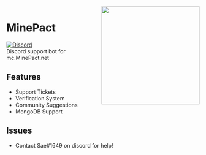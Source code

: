 <img align="right" src="https://media.discordapp.net/attachments/925651548061720586/957771549493055518/MPBIG.png" height="256" witdh="256">

# MinePact
[![Discord](https://discordapp.com/api/guilds/947002930362462208/widget.png)](https://discord.gg/DWju8vzEEc) <br>
Discord support bot for mc.MinePact.net 


## Features
- Support Tickets
- Verification System
- Community Suggestions
- MongoDB Support

## Issues
- Contact Sae#1649 on discord for help!